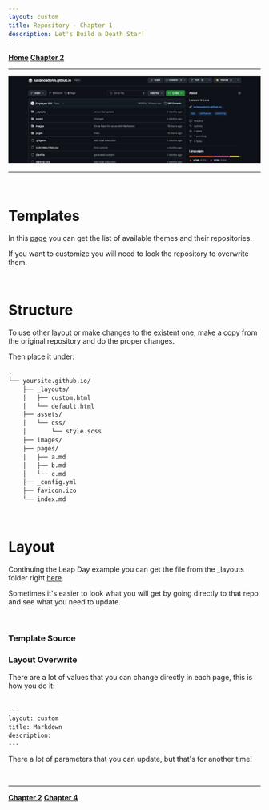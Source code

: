 ```yaml
---
layout: custom
title: Repository - Chapter 1
description: Let's Build a Death Star!
---
```


<div class="nav-buttons">
  <a href="/pages/markdown" class="custom-button right"><strong>Home</strong></a>
  <a href="/pages/markdown-chapter-2" class="custom-button left"><strong>Chapter 2</strong></a>
</div>

---

<img class="myImg" src="../images/markdown/markdown-github-screenshot.png" alt="markdown-github-screenshot" style="cursor: pointer;">

---

<br>

# Templates

In this [page](https://pages.github.com/themes/) you can get the list of available themes and their repositories.

If you want to customize you will need to look the repository to overwrite them.

<br>

# Structure

To use other layout or make changes to the existent one, make a copy from the original repository and do the proper changes.

Then place it under:

```bash
.
└── yoursite.github.io/
    ├── _layouts/
    │   ├── custom.html
    │   └── default.html
    ├── assets/
    │   └── css/
    │       └── style.scss
    ├── images/
    ├── pages/
    │   ├── a.md
    │   ├── b.md
    │   └── c.md
    ├── _config.yml
    ├── favicon.ico
    └── index.md
```

<br>

# Layout

Continuing the Leap Day example you can get the file from the _layouts folder right [here](https://github.com/pages-themes/leap-day/blob/master/_layouts/default.html).

Sometimes it's easier to look what you will get by going directly to that repo and see what you need to update.

<br>


### Template Source



### Layout Overwrite

There are a lot of values that you can change directly in each page, this is how you do it:

```markdown

---
layout: custom
title: Markdown
description: 
---

```

There a lot of parameters that you can update, but that's for another time!


<br>

---

<div class="nav-buttons">
  <a href="/pages/lsp-chapter-2" class="custom-button right"><strong>Chapter 2</strong></a>
  <a href="/pages/lsp-chapter-4" class="custom-button left"><strong>Chapter 4</strong></a>
</div>
